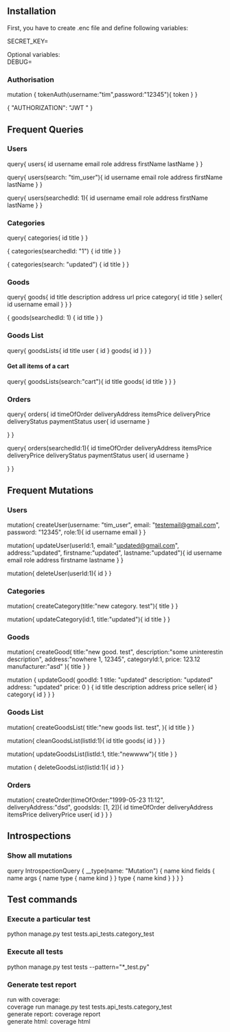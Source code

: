 ## Installation

First, you have to create .enc file and define following variables:

SECRET_KEY=

Optional variables:
<br>DEBUG=

### Authorisation

mutation { tokenAuth(username:"tim",password:"12345"){ token } }

{
  "AUTHORIZATION": "JWT <token>"
}


## Frequent Queries

### Users

query{
  users{
            id
            username
            email
    		role
    		address
    		firstName
    		lastName
      }
}

query{
  users(search: "tim_user"){
            id
            username
            email
    		role
    		address
    		firstName
    		lastName
      }
}

query{
  users(searchedId: 1){
            id
            username
            email
    		role
    		address
    		firstName
    		lastName
      }
}

### Categories
query{
categories{
      id
    	title
  }
}

{
  categories(searchedId: "1") {
    id
    title
  }
}

{
  categories(search: "updated") {
    id
    title
  }
}

### Goods

query{
goods{
      id
    	title
  description
  address
  url
  price
  category{
    id
    title
  }
  seller{
    id
    username
    email
  }
  }
}

{
  goods(searchedId: 1) {
    id
    title
  }
}

### Goods List

query{
  goodsLists{
    id
    title
    user {
      id
    }
    goods{
      id
    }
  }
}
#### Get all items of a cart

query{
  goodsLists(search:"cart"){
    id
    title
    goods{
      id
      title
    }
  }
}

### Orders 
query{
  orders{
    id
    timeOfOrder
    deliveryAddress
    itemsPrice
    deliveryPrice
    deliveryStatus
    paymentStatus
    user{
      id
      username
    }
    
  }
}

query{
  orders(searchedId:1){
    id
    timeOfOrder
    deliveryAddress
    itemsPrice
    deliveryPrice
    deliveryStatus
    paymentStatus
    user{
      id
      username
    }
    
  }
}

## Frequent Mutations

### Users

mutation{
  createUser(username: "tim_user", email: "testemail@gmail.com", password: "12345", role:1){
      id
    	username
  		email
  }
}

mutation{
  updateUser(userId:1,
  	email:"updated@gmail.com",
  	address:"updated",
  	firstname:"updated",
  	lastname:"updated"){
        id
        username
        email
    		role
    		address
    		firstname
    		lastname
      }
}

mutation{
  deleteUser(userId:1){
    id
  }
}

### Categories
mutation{
  createCategory(title:"new category. test"){
		title
  }
}

mutation{
  updateCategory(id:1, title:"updated"){
    id
    title
  }
}

### Goods
mutation{
  createGood(
    title:"new good. test",
    description:"some uninterestin description",
    address:"nowhere 1, 12345",
    categoryId:1,
    price: 123.12
    manufacturer:"asd"
  ){
		title
  }
}

mutation {
  updateGood(
    goodId: 1
    title: "updated"
    description: "updated"
    address: "updated"
    price: 0
  ) {
    id
    title
    description
    address
    price
		seller{
      id
    }
    category{
      id
    }
  }
}

### Goods List

mutation{
  createGoodsList(
    title:"new goods list. test",
  ){
    id
		title
  }
}

mutation{
  cleanGoodsList(listId:1){
    id
    title
    goods{
      id
    }
  }
}

mutation{
  updateGoodsList(listId:1, title:"newwww"){
    title
  }
}

mutation {
  deleteGoodsList(listId:1){
    id
  }
}

### Orders

mutation{
  createOrder(timeOfOrder:"1999-05-23 11:12",
              deliveryAddress:"dsd",
              goodsIds: [1, 2]){
                id
                timeOfOrder
                deliveryAddress
                itemsPrice
                deliveryPrice
                user{
                  id
                }
              }
          }

## Introspections
### Show all mutations

query IntrospectionQuery {
  __type(name: "Mutation") {
    name
    kind
    fields {
      name
      args {
        name
        type {
          name
          kind
        }
      }
      type {
        name
        kind
      }
    }
  }
}

## Test commands
### Execute a particular test
python manage.py test tests.api_tests.category_test
### Execute all tests
python manage.py test tests --pattern="*_test.py" 

### Generate test report
run with coverage:<br>
coverage run manage.py test tests.api_tests.category_test<br>
generate report: coverage report<br>
generate html: coverage html